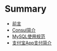 # Summary

* [前言](README.md)
* [Consul简介](consul/readme.md)
* [MySQL使用规范](mysql/readme.md)
* [支付宝App支付简介](alipay/alipay-app.md)
